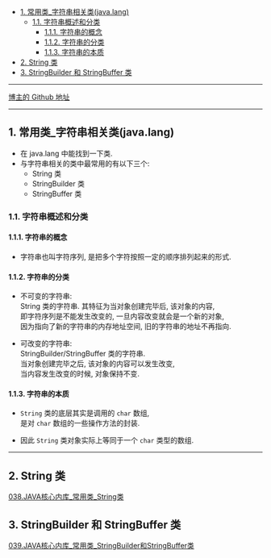 <!-- TOC -->

- [1. 常用类_字符串相关类(java.lang)](#1-常用类_字符串相关类javalang)
  - [1.1. 字符串概述和分类](#11-字符串概述和分类)
    - [1.1.1. 字符串的概念](#111-字符串的概念)
    - [1.1.2. 字符串的分类](#112-字符串的分类)
    - [1.1.3. 字符串的本质](#113-字符串的本质)
- [2. String 类](#2-string-类)
- [3. StringBuilder 和 StringBuffer 类](#3-stringbuilder-和-stringbuffer-类)

<!-- /TOC -->

****
[博主的 Github 地址](https://github.com/leon9dragon)
****

## 1. 常用类_字符串相关类(java.lang)
- 在 java.lang 中能找到一下类.
- 与字符串相关的类中最常用的有以下三个:  
  - String 类
  - StringBuilder 类
  - StringBuffer 类

### 1.1. 字符串概述和分类

#### 1.1.1. 字符串的概念 
- 字符串也叫字符序列, 是把多个字符按照一定的顺序排列起来的形式.  

#### 1.1.2. 字符串的分类  
- 不可变的字符串:   
  String 类的字符串. 其特征为当对象创建完毕后, 该对象的内容,  
  即字符序列是不能发生改变的, 一旦内容改变就会是一个新的对象,  
  因为指向了新的字符串的内存地址空间, 旧的字符串的地址不再指向.

- 可改变的字符串:  
  StringBuilder/StringBuffer 类的字符串.  
  当对象创建完毕之后, 该对象的内容可以发生改变,  
  当内容发生改变的时候, 对象保持不变.

#### 1.1.3. 字符串的本质
- `String` 类的底层其实是调用的 `char` 数组,  
  是对 `char` 数组的一些操作方法的封装.

- 因此 `String` 类对象实际上等同于一个 `char` 类型的数组.

****

## 2. String 类
<a href="038.JAVA核心内库_常用类_String类.md">038.JAVA核心内库_常用类_String类</a>

## 3. StringBuilder 和 StringBuffer 类
<a href="039.JAVA核心内库_常用类_StringBuilder和StringBuffer类.md">039.JAVA核心内库_常用类_StringBuilder和StringBuffer类</a>